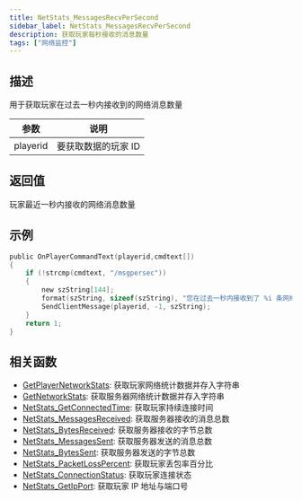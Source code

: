 ```yaml
---
title: NetStats_MessagesRecvPerSecond
sidebar_label: NetStats_MessagesRecvPerSecond
description: 获取玩家每秒接收的消息数量
tags: ["网络监控"]
---
```


## 描述

用于获取玩家在过去一秒内接收到的网络消息数量

| 参数     | 说明                |
| -------- | ------------------- |
| playerid | 要获取数据的玩家 ID |

## 返回值

玩家最近一秒内接收的网络消息数量

## 示例

```c
public OnPlayerCommandText(playerid,cmdtext[])
{
    if (!strcmp(cmdtext, "/msgpersec"))
    {
        new szString[144];
        format(szString, sizeof(szString), "您在过去一秒内接收到了 %i 条网络消息", NetStats_MessagesRecvPerSecond(playerid));
        SendClientMessage(playerid, -1, szString);
    }
    return 1;
}
```

## 相关函数

- [GetPlayerNetworkStats](GetPlayerNetworkStats): 获取玩家网络统计数据并存入字符串
- [GetNetworkStats](GetNetworkStats): 获取服务器网络统计数据并存入字符串
- [NetStats_GetConnectedTime](NetStats_GetConnectedTime): 获取玩家持续连接时间
- [NetStats_MessagesReceived](NetStats_MessagesReceived): 获取服务器接收的消息总数
- [NetStats_BytesReceived](NetStats_BytesReceived): 获取服务器接收的字节总数
- [NetStats_MessagesSent](NetStats_MessagesSent): 获取服务器发送的消息总数
- [NetStats_BytesSent](NetStats_BytesSent): 获取服务器发送的字节总数
- [NetStats_PacketLossPercent](NetStats_PacketLossPercent): 获取玩家丢包率百分比
- [NetStats_ConnectionStatus](NetStats_ConnectionStatus): 获取玩家连接状态
- [NetStats_GetIpPort](NetStats_GetIpPort): 获取玩家 IP 地址与端口号
